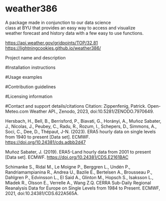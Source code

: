 # weather386
A package made in conjunction to our data science\
    class at BYU that provides an easy way to access and visualize\
    weather forecast and history data with a few easy to use functions.

https://api.weather.gov/gridpoints/TOP/32,81
https://lightningcookies.github.io/weather386/



Project name and description

#Installation instructions

#Usage examples

#Contribution guidelines

#Licensing information

#Contact and support details/citations
Citation:
Zippenfenig, Patrick. Open-Meteo.com Weather API., Zenodo, 2023, doi:10.5281/ZENODO.7970649.

Hersbach, H., Bell, B., Berrisford, P., Biavati, G., Horányi, A., Muñoz Sabater, J., Nicolas, J., Peubey, C., Radu, R., Rozum, I., Schepers, D., Simmons, A., Soci, C., Dee, D., Thépaut, J-N. (2023). ERA5 hourly data on single levels from 1940 to present [Data set]. ECMWF. https://doi.org/10.24381/cds.adbb2d47

Muñoz Sabater, J. (2019). ERA5-Land hourly data from 2001 to present [Data set]. ECMWF. https://doi.org/10.24381/CDS.E2161BAC

Schimanke S., Ridal M., Le Moigne P., Berggren L., Undén P., Randriamampianina R., Andrea U., Bazile E., Bertelsen A., Brousseau P., Dahlgren P., Edvinsson L., El Said A., Glinton M., Hopsch S., Isaksson L., Mladek R., Olsson E., Verrelle A., Wang Z.Q. CERRA Sub-Daily Regional Reanalysis Data for Europe on Single Levels from 1984 to Present. ECMWF, 2021, doi:10.24381/CDS.622A565A.
